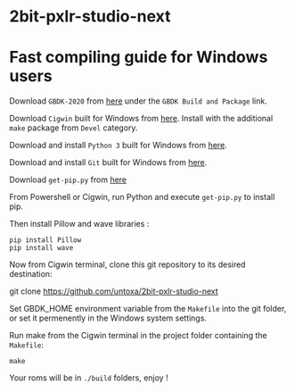 # 2bit-pxlr-studio-next

# Fast compiling guide for Windows users 


Download `GBDK-2020` from [here](https://github.com/gbdk-2020/gbdk-2020/actions) under the `GBDK Build and Package` link.

Download `Cigwin` built for Windows from [here](https://www.cygwin.com/).
Install with the additional `make` package from `Devel` category.

Download and install `Python 3` built for Windows from [here](https://www.python.org/downloads/).

Download and install `Git` built for Windows from [here](https://git-scm.com/download/win).

Download `get-pip.py` from [here](https://bootstrap.pypa.io/get-pip.py)

From Powershell or Cigwin, run Python and execute `get-pip.py` to install pip.

Then install Pillow and wave libraries : 

    pip install Pillow
    pip install wave

Now from Cigwin terminal, clone this git repository to its desired destination: 

git clone https://github.com/untoxa/2bit-pxlr-studio-next

Set GBDK_HOME environment variable from the `Makefile` into the git folder, or set it permenently in the Windows system settings.

Run make from the Cigwin terminal in the project folder containing the `Makefile`: 

    make

Your roms will be in `./build` folders, enjoy ! 
